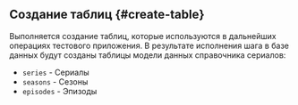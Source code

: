 
## Создание таблиц {#create-table}

Выполняется создание таблиц, которые используются в дальнейших операциях тестового приложения. В результате исполнения шага в базе данных будут созданы таблицы модели данных справочника сериалов:

- `series` - Сериалы
- `seasons` - Сезоны
- `episodes` - Эпизоды
